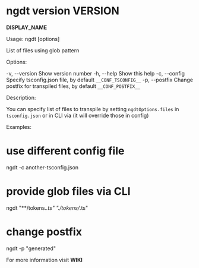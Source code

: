 ngdt version __VERSION__
==================================
__DISPLAY_NAME__

Usage: ngdt [options] <glob-files>

<glob-files>      List of files using glob pattern

Options:

-v, --version     Show version number
-h, --help        Show this help
-c, --config      Specify tsconfig.json file, by default `__CONF_TSCONFIG__`
-p, --postfix     Change postfix for transpiled files, by default `__CONF_POSTFIX__`

Description:

You can specify list of files to transpile
by setting `ngdtOptions.files` in `tsconfig.json`
or in CLI via <glob-files> (it will override those in config)

Examples:

# use different config file
ngdt -c another-tsconfig.json

# provide glob files via CLI
ngdt "**/tokens.*.ts" "./tokens/*.ts"

# change postfix
ngdt -p "generated"

For more information visit __WIKI__
